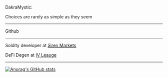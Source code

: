 DakraMystic:

Choices are rarely as simple as they seem
_________________
Github
_________________

Soldity developer at [Siren Markets](https://siren.xyz/)

DeFi Degen at [IV Leauge](https://github.com/IV-League-DAO)

_________________

[![Anurag's GitHub stats](https://github-readme-stats.vercel.app/api?username=mysticdakra)](https://github.com/anuraghazra/github-readme-stats)
